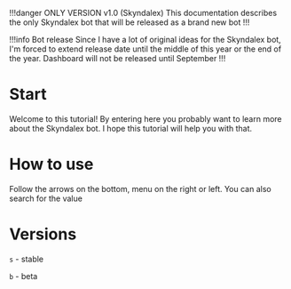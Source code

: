 !!!danger ONLY VERSION v1.0 (Skyndalex)
This documentation describes the only Skyndalex bot that will be released as a brand new bot
!!!

!!!info Bot release
Since I have a lot of original ideas for the Skyndalex bot, I'm forced to extend release date until the middle of this year or the end of the year.
Dashboard will not be released until September
!!!
# Start
Welcome to this tutorial! 
By entering here you probably want to learn more about the Skyndalex bot. 
I hope this tutorial will help you with that.

# How to use
Follow the arrows on the bottom, menu on the right or left. You can also search for the value

# Versions

`s` - stable

`b` - beta 